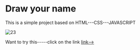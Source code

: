 # Draw your name
This is a simple project based on HTML---CSS---JAVASCRIPT

![23](https://user-images.githubusercontent.com/63296710/122456946-beb86b80-cfcb-11eb-9664-e2d961047b71.gif)

Want to try this-----click on the link
[link-->](https://glowing-liger-f98fd9.netlify.app/)
